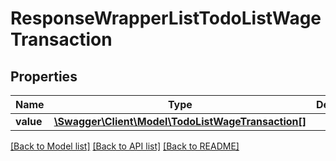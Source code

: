 # ResponseWrapperListTodoListWageTransaction

## Properties
Name | Type | Description | Notes
------------ | ------------- | ------------- | -------------
**value** | [**\Swagger\Client\Model\TodoListWageTransaction[]**](TodoListWageTransaction.md) |  | [optional] 

[[Back to Model list]](../README.md#documentation-for-models) [[Back to API list]](../README.md#documentation-for-api-endpoints) [[Back to README]](../README.md)


